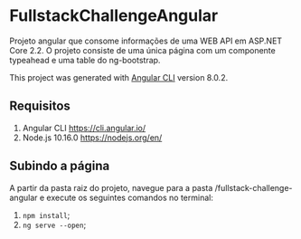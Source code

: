 # FullstackChallengeAngular

Projeto angular que consome informações de uma WEB API em ASP.NET Core 2.2.
O projeto consiste de uma única página com um componente typeahead e uma table do ng-bootstrap.

This project was generated with [Angular CLI](https://github.com/angular/angular-cli) version 8.0.2.

## Requisitos

1. Angular CLI https://cli.angular.io/
1. Node.js 10.16.0 https://nodejs.org/en/

## Subindo a página

A partir da pasta raiz do projeto, navegue para a pasta /fullstack-challenge-angular e execute os seguintes comandos no terminal:

1. `npm install`;
1. `ng serve --open`;


